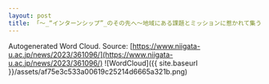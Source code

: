 ```yaml
---
layout: post
title: 「～_“インターンシップ”_のその先へ～地域にある課題とミッションに惹かれて集う大学生たち」オンラインセミナーを開催しました
---
```

Autogenerated Word Cloud.
Source\: [https://www.niigata-u.ac.jp/news/2023/361096/](https://www.niigata-u.ac.jp/news/2023/361096/)
![WordCloud]({{ site.baseurl }}/assets/af75e3c533a00619c25214d6665a321b.png)